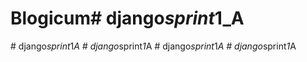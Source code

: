# Blogicum#   d j a n g o _ s p r i n t _ 1 _ A  
 #   d j a n g o _ s p r i n t _ 1 _ A  
 #   d j a n g o _ s p r i n t _ 1 _ A  
 #   d j a n g o _ s p r i n t _ 1 _ A  
 #   d j a n g o _ s p r i n t _ 1 _ A  
 